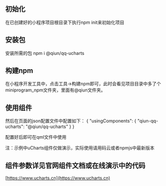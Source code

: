 ## 初始化
在已创建好的小程序项目根目录下执行npm init来初始化项目

## 安装包
安装所需的包 npm i @qiun/qq-ucharts

## 构建npm
在小程序开发工具中，点击工具->构建npm即可，此时会看见项目目录中多了个miniprogram_npm文件夹，里面有@qiun文件夹。

## 使用组件
然后在页面的json配置文件中配置如下：
{
  "usingComponents": {
    "qiun-qq-ucharts": "@qiun/qq-ucharts"
  }
}

配置好后即可在qml文件中使用

<view class="charts">
  <qiun-qq-ucharts type="column" opts="{{opts}}" chartData="{{chartData}}" bindcomplete="complete"/>
</view>

注：示例中uCharts组件仅做演示，实际使用请用码云或者npmjs中最新版本

## 组件参数详见官网组件文档或在线演示中的代码

[https://www.ucharts.cn](https://www.ucharts.cn)